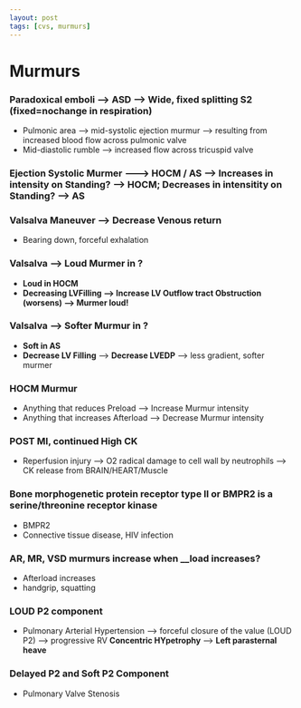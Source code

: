 ```yaml
---
layout: post
tags: [cvs, murmurs]
---
```



# Murmurs


### Paradoxical emboli --> ASD --> Wide, fixed splitting S2 (fixed=nochange in respiration)

- Pulmonic area --> mid-systolic ejection murmur --> resulting from increased blood flow across pulmonic valve
- Mid-diastolic rumble --> increased flow across tricuspid valve


### Ejection Systolic Murmer ---> HOCM / AS --> Increases in intensity on Standing? --> HOCM; Decreases in intensitity on Standing? --> AS 


### Valsalva Maneuver --> Decrease Venous return

- Bearing down, forceful exhalation

### Valsalva --> Loud Murmer in ?

- __Loud in HOCM__
- __Decreasing LVFilling --> Increase LV Outflow tract Obstruction (worsens) --> Murmer loud!__

### Valsalva --> Softer Murmur in ?

- __Soft in AS__ 
- __Decrease LV Filling__ --> __Decrease LVEDP__ --> less gradient, softer murmer

### HOCM Murmur

- Anything that reduces Preload --> Increase Murmur intensity
- Anything that increases Afterload --> Decrease Murmur intensity

### POST MI, continued High CK

- Reperfusion injury --> O2 radical damage to cell wall by neutrophils --> CK release from BRAIN/HEART/Muscle

### Bone morphogenetic protein receptor type II or BMPR2 is a serine/threonine receptor kinase

- BMPR2 
- Connective tissue disease, HIV infection

### AR, MR, VSD murmurs increase when __\_\_load increases__?

- Afterload increases
- handgrip, squatting

### LOUD P2 component

- Pulmonary Arterial Hypertension --> forceful closure of the value (LOUD P2) --> progressive RV __Concentric HYpetrophy__ --> __Left parasternal heave__ 

### Delayed P2 and Soft  P2 Component

- Pulmonary Valve Stenosis
